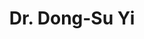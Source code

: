 ---
title: "Dr. Dong-Su Yi"
draft: false

# page title background image
bg_image: "images/backgrounds/page-title.jpg"
# meta description
description : ""
# teacher portrait
image: "/images/networks/Dr. Dong-Su Yi.jpg"
# course
course: "Vice Dean of School of Media Design </br> UEH University, Vietnam"

# biography
bio: ""
# type
type: "teacher"

weight: 15
---